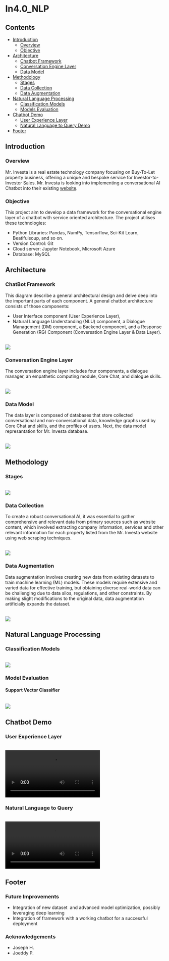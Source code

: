 # In4.0_NLP


## Contents
* [Introduction](#introduction)
    * [Overview](#overview)
    * [Objective](#objective)
* [Architecture](#architecture)
    * [Chatbot Framework](#chatbot-framework)
    * [Conversation Engine Layer](#conversation-engine-layer)
    * [Data Model](#data-model)
* [Methodology](#methodology)
    * [Stages](#stages)
    * [Data Collection](#data-collection)
    * [Data Augmentation](#data-augmentation)
* [Natural Language Processing](#natural-language-processing)
    * [Classification Models](#classification-models)
    * [Models Evaluation](#models-evaluation)
* [Chatbot Demo](#chatbot-demo)
    * [User Experience Layer](#user-experience-layer)
    * [Natural Language to Query Demo](#natural-language-to-query)    
* [Footer](#footer)

## Introduction 
### Overview
Mr. Investa is a real estate technology company focusing on Buy-To-Let property business, offering a unique and bespoke service for Investor-to-Investor Sales.
Mr. Investa is looking into implementing a conversational AI Chatbot into their existing [website](https://www.mrinvesta.com).

### Objective
This project aim to develop a data framework for the conversational engine layer of a chatbot with service oriented architecture. 
The project utilises these technologies:
  * Python Libraries: Pandas, NumPy, Tensorflow, Sci-Kit Learn, Beatifulsoup, and so on.
  * Version Control: Git
  * Cloud server: Jupyter Notebook, Microsoft Azure
  * Database: MySQL

## Architecture 
### ChatBot Framework
This diagram describe a general architectural design and delve deep into the important parts of each component. 
A general chatbot architecture consists of those components:
   * User Interface component (User Experience Layer), 
   * Natural Language Understanding (NLU) component, a Dialogue Management (DM) component, a Backend component, and a Response Generation (RG) Component (Conversation Engine Layer & Data Layer).

<br>
<img src=images/architecture.png />
<br>

### Conversation Engine Layer
The conversation engine layer includes four components, a dialogue manager, an empathetic computing module, Core Chat, and dialogue skills.

<br>
<img src=images/conversation-engine-layer.jpeg />
<br>

### Data Model
The data layer is composed of databases that store collected conversational and non-conversational data, knowledge graphs used by Core Chat and skills, and the profiles of users.
Next, the data model represantation for Mr. Investa database. 

<br>
<img src=images/data-model.png />
<br>

## Methodology 
### Stages

<br>
<img src=images/stages.png />
<br>

### Data Collection
To create a robust conversational AI, it was essential to gather comprehensive and relevant data from primary sources such as website content, which involved extracting company information, services and other relevant information for each property listed from the Mr. Investa website using web scraping techniques.

<br>
<img src=images/data-collection.png />
<br>

### Data Augmentation
Data augmentation involves creating new data from existing datasets to train machine learning (ML) models. These models require extensive and varied data for effective training, but obtaining diverse real-world data can be challenging due to data silos, regulations, and other constraints. By making slight modifications to the original data, data augmentation artificially expands the dataset.

<br>
<img src=images/augmentation.png />
<br>

## Natural Language Processing 
### Classification Models

<br>
<img src=images/classification-models.png />
<br>

### Model Evaluation

#### Support Vector Classifier
<br>
<img src=images/support-vector-classifier.png />
<br>

## Chatbot Demo
### User Experience Layer

<br>
<video src="videos/wireframe.mp4"></video>
<br> 
   
### Natural Language to Query

<br>
<video src="videos/query-example.mp4"></video>
<br>
   
## Footer
### Future Improvements
   * Integration of new dataset  and advanced model optimization, possibly leveraging deep learning
   * Integration of framework with a working chatbot for a successful deployment

### Acknowledgements
* Joseph H.
* Joeddy P.
